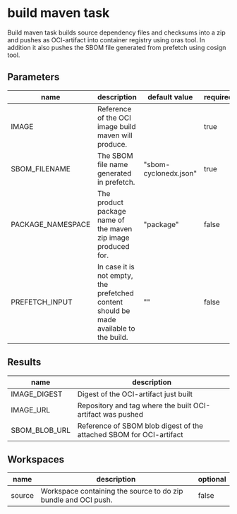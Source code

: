 # build maven task

Build maven task builds source dependency files and checksums into a zip and pushes as OCI-artifact into container registry using oras tool.
In addition it also pushes the SBOM file generated from prefetch using cosign tool.

## Parameters
|name|description|default value|required|
|---|---|---|---|
|IMAGE|Reference of the OCI image build maven will produce.||true|
|SBOM_FILENAME|The SBOM file name generated in prefetch.|"sbom-cyclonedx.json"|true|
|PACKAGE_NAMESPACE|The product package name of the maven zip image produced for.|"package"|false|
|PREFETCH_INPUT|In case it is not empty, the prefetched content should be made available to the build.|""|false|

## Results
|name|description|
|---|---|
|IMAGE_DIGEST|Digest of the OCI-artifact just built|
|IMAGE_URL|Repository and tag where the built OCI-artifact was pushed|
|SBOM_BLOB_URL|Reference of SBOM blob digest of the attached SBOM for OCI-artifact|

## Workspaces
|name|description|optional|
|---|---|---|
|source|Workspace containing the source to do zip bundle and OCI push.|false|
